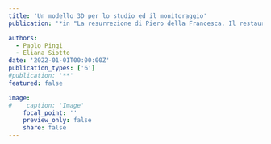 ```yaml
---
title: 'Un modello 3D per lo studio ed il monitoraggio'
publication: '*in "La resurrezione di Piero della Francesca. Il restauro della pittura più bella del mondo tra memorie di storia civica e scoperte", EDIFIR, Firenze 2022, ISBN 9788879709729*'

authors:
  - Paolo Pingi
  - Eliana Siotto
date: '2022-01-01T00:00:00Z'
publication_types: ['6']
#publication: '**'
featured: false

image:
#    caption: 'Image'
    focal_point: ''
    preview_only: false
    share: false
---
```

